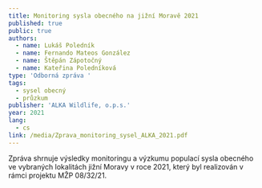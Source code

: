 ```yaml
---
title: Monitoring sysla obecného na jižní Moravě 2021
published: true
public: true
authors:
  - name: Lukáš Poledník
  - name: Fernando Mateos González
  - name: Štěpán Zápotočný
  - name: Kateřina Poledníková
type: 'Odborná zpráva '
tags:
  - sysel obecný
  - průzkum
publisher: 'ALKA Wildlife, o.p.s.'
year: 2021
lang:
  - cs
link: /media/Zprava_monitoring_sysel_ALKA_2021.pdf
---
```

Zpráva shrnuje výsledky monitoringu a výzkumu populací sysla obecného ve vybraných lokalitách jižní Moravy v roce 2021, který byl realizován v rámci projektu MŽP 08/32/21.
